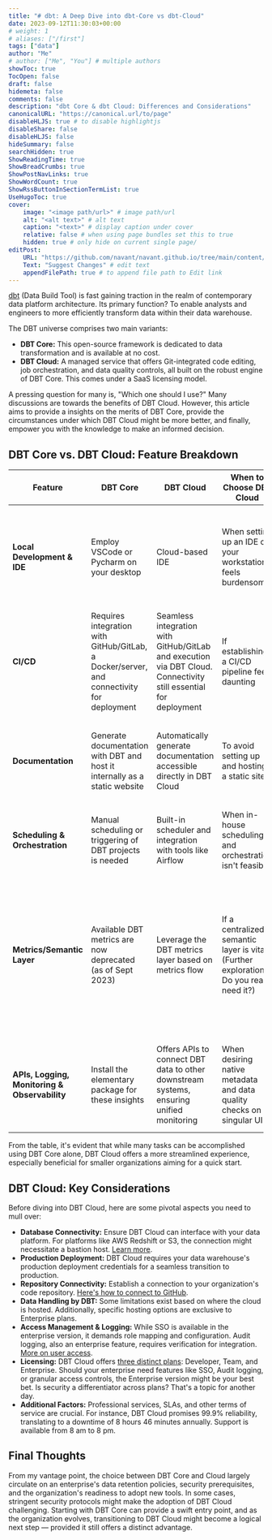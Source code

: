 ```yaml
---
title: "# dbt: A Deep Dive into dbt-Core vs dbt-Cloud"
date: 2023-09-12T11:30:03+00:00
# weight: 1
# aliases: ["/first"]
tags: ["data"]
author: "Me"
# author: ["Me", "You"] # multiple authors
showToc: true
TocOpen: false
draft: false
hidemeta: false
comments: false
description: "dbt Core & dbt Cloud: Differences and Considerations"
canonicalURL: "https://canonical.url/to/page"
disableHLJS: true # to disable highlightjs
disableShare: false
disableHLJS: false
hideSummary: false
searchHidden: true
ShowReadingTime: true
ShowBreadCrumbs: true
ShowPostNavLinks: true
ShowWordCount: true
ShowRssButtonInSectionTermList: true
UseHugoToc: true
cover:
    image: "<image path/url>" # image path/url
    alt: "<alt text>" # alt text
    caption: "<text>" # display caption under cover
    relative: false # when using page bundles set this to true
    hidden: true # only hide on current single page/
editPost:
    URL: "https://github.com/navant/navant.github.io/tree/main/content/posts"
    Text: "Suggest Changes" # edit text
    appendFilePath: true # to append file path to Edit link
---
```

[dbt](https://www.getdbt.com/) (Data Build Tool) is fast gaining traction in the realm of contemporary data platform architecture. Its primary function? To enable analysts and engineers to more efficiently transform data within their data warehouse.

The DBT universe comprises two main variants:

- **DBT Core:** This open-source framework is dedicated to data transformation and is available at no cost.
- **DBT Cloud:** A managed service that offers Git-integrated code editing, job orchestration, and data quality controls, all built on the robust engine of DBT Core. This comes under a SaaS licensing model.

A pressing question for many is, "Which one should I use?" Many discussions are towards the benefits of DBT Cloud. However, this article aims to provide a insights on the merits of DBT Core, provide the circumstances under which DBT Cloud might be more better, and finally, empower you with the knowledge to make an informed decision.

## DBT Core vs. DBT Cloud: Feature Breakdown

| Feature                                  | DBT Core | DBT Cloud | When to Choose DBT Cloud  | What to Do with DBT Core |
|------------------------------------------|----------|-----------|---------------------------|--------------------------|
| **Local Development & IDE**              | Employ VSCode or Pycharm on your desktop | Cloud-based IDE | When setting up an IDE on your workstation feels burdensome | 1. Use VSCode, Pycharm, or other IDEs. 2. Install Python and its dependencies. 3. Set up the DBT project. 4. Develop & run the project. |
| **CI/CD**                                | Requires integration with GitHub/GitLab, a Docker/server, and connectivity for deployment | Seamless integration with GitHub/GitLab and execution via DBT Cloud. Connectivity still essential for deployment | If establishing a CI/CD pipeline feels daunting | Use a Docker preloaded with DBT packages, fetch the latest DBT project during CI/CD runs, and execute. |
| **Documentation**                        | Generate documentation with DBT and host it internally as a static website | Automatically generate documentation accessible directly in DBT Cloud | To avoid setting up and hosting a static site | Generate a static site post CI/CD run. This documentation can also be integrated into data catalogs like Alation or DataHub. |
| **Scheduling & Orchestration**           | Manual scheduling or triggering of DBT projects is needed | Built-in scheduler and integration with tools like Airflow | When in-house scheduling and orchestration isn't feasible | Utilize Airflow for both scheduling and orchestration. |
| **Metrics/Semantic Layer**               | Available DBT metrics are now deprecated (as of Sept 2023) | Leverage the DBT metrics layer based on metrics flow | If a centralized semantic layer is vital. (Further exploration: Do you really need it?) | Employ DBT metric or another semantic layer. *Note:* This is a primary distinction between DBT Cloud and Core. The real-world functionality and uptake of a centralized metric/semantic layer remain ambiguous. |
| **APIs, Logging, Monitoring & Observability** | Install the elementary package for these insights | Offers APIs to connect DBT data to other downstream systems, ensuring unified monitoring | When desiring native metadata and data quality checks on a singular UI | Use [Elementary Data](https://www.elementary-data.com/), integrate with tools like Slack, and establish a DBT error log that can connect to CloudWatch or Splunk. |

From the table, it's evident that while many tasks can be accomplished using DBT Core alone, DBT Cloud offers a more streamlined experience, especially beneficial for smaller organizations aiming for a quick start.

## DBT Cloud: Key Considerations

Before diving into DBT Cloud, here are some pivotal aspects you need to mull over:

- **Database Connectivity:** Ensure DBT Cloud can interface with your data platform. For platforms like AWS Redshift or S3, the connection might necessitate a bastion host. [Learn more](https://docs.getdbt.com/docs/cloud/connect-data-platform/connect-redshift-postgresql-alloydb).
- **Production Deployment:** DBT Cloud requires your data warehouse's production deployment credentials for a seamless transition to production.
- **Repository Connectivity:** Establish a connection to your organization's code repository. [Here's how to connect to GitHub](https://docs.getdbt.com/docs/cloud/git/connect-github).
- **Data Handling by DBT:** Some limitations exist based on where the cloud is hosted. Additionally, specific hosting options are exclusive to Enterprise plans.
- **Access Management & Logging:** While SSO is available in the enterprise version, it demands role mapping and configuration. Audit logging, also an enterprise feature, requires verification for integration. [More on user access](https://docs.getdbt.com/docs/cloud/manage-access/about-user-access).
- **Licensing:** DBT Cloud offers [three distinct plans](https://www.getdbt.com/pricing): Developer, Team, and Enterprise. Should your enterprise need features like SSO, Audit logging, or granular access controls, the Enterprise version might be your best bet. Is security a differentiator across plans? That's a topic for another day.
- **Additional Factors:** Professional services, SLAs, and other terms of service are crucial. For instance, DBT Cloud promises 99.9% reliability, translating to a downtime of 8 hours 46 minutes annually. Support is available from 8 am to 8 pm.

## Final Thoughts

From my vantage point, the choice between DBT Core and Cloud largely circulate on an enterprise's data retention policies, security prerequisites, and the organization's readiness to adopt new tools. In some cases, stringent security protocols might make the adoption of DBT Cloud challenging. Starting with DBT Core can provide a swift entry point, and as the organization evolves, transitioning to DBT Cloud might become a logical next step — provided it still offers a distinct advantage.
